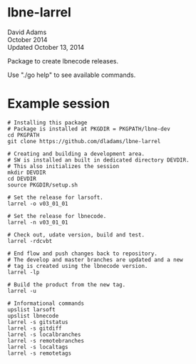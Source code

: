 # lbne-larrel
 
David Adams  
October 2014  
Updated October 13, 2014

Package to create lbnecode releases.

Use "./go help" to see available commands.

# Example session

```
# Installing this package
# Package is installed at PKGDIR = PKGPATH/lbne-dev
cd PKGPATH
git clone https://github.com/dladams/lbne-larrel

# Creating and building a development area.
# SW is installed an built in dedicated directory DEVDIR.
# This also initializes the session
mkdir DEVDIR
cd DEVDIR
source PKGDIR/setup.sh

# Set the release for larsoft.
larrel -o v03_01_01

# Set the release for lbnecode.
larrel -n v03_01_01

# Check out, udate version, build and test.
larrel -rdcvbt

# End flow and push changes back to repository.
# The develop and master branches are updated and a new
# tag is created using the lbnecode version.
larrel -lp

# Build the product from the new tag.
larrel -u

# Informational commands
upslist larsoft
upslist lbnecode
larrel -s gitstatus
larrel -s gitdiff
larrel -s localbranches
larrel -s remotebranches
larrel -s localtags
larrel -s remotetags

